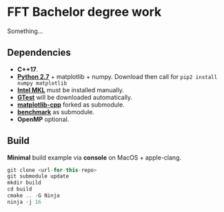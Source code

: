 FFT Bachelor degree work
==============

Something...

Dependencies
-----

* **C++17**.
* [**Python 2.7**](https://www.google.com/url?sa=t&rct=j&q=&esrc=s&source=web&cd=1&cad=rja&uact=8&ved=2ahUKEwiTtuuZrNboAhVcwsQBHWwcClkQFjAAegQIAhAB&url=https%3A%2F%2Fwww.python.org%2Fdownload%2Freleases%2F2.7%2F&usg=AOvVaw0zlkFAAPj_mtiLEq6iCUxh) + matplotlib + numpy. Download then call for `pip2 install numpy matplotlib`
* [**Intel MKL**](https://www.google.com/url?sa=t&rct=j&q=&esrc=s&source=web&cd=1&cad=rja&uact=8&ved=2ahUKEwiwv-ncrNboAhXkx6YKHSDUDVgQFjAAegQIFRAC&url=https%3A%2F%2Fsoftware.intel.com%2Fen-us%2Fmkl&usg=AOvVaw2E4mKkrupU-h-MctqNhKyu) must be installed manually.
* [**GTest**](https://github.com/google/googletest) will be downloaded automatically.
* [**matplotlib-cpp**](https://github.com/lava/matplotlib-cpp) forked as submodule.
* [**benchmark**](https://github.com/google/benchmark) as submodule.
* **OpenMP** optional.

Build
-----
**Minimal** build example via **console** on MacOS + apple-clang.
```c++ based
git clone <url-for-this-repo>
git submodule update
mkdir build
cd build
cmake .. -G Ninja
ninja -j 16
```
